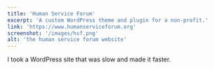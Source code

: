 ```yaml
---
title: 'Human Service Forum'
excerpt: 'A custom WordPress theme and plugin for a non-profit.'
link: 'https://www.humanserviceforum.org'
screenshot: '/images/hsf.png'
alt: 'the human service forum website'
---
```


I took a WordPress site that was slow and made it faster.
